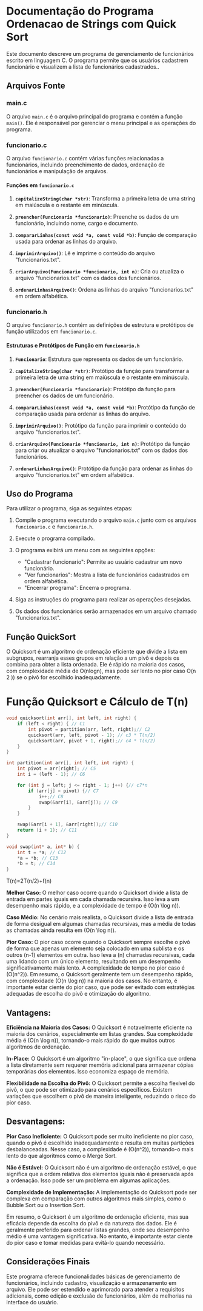 # Documentação do Programa Ordenacao de Strings com Quick Sort

Este documento descreve um programa de gerenciamento de funcionários escrito em linguagem C. O programa permite que os usuários cadastrem funcionário e visualizem a lista de funcionários cadastrados..

## Arquivos Fonte

### main.c

O arquivo `main.c` é o arquivo principal do programa e contém a função `main()`. Ele é responsável por gerenciar o menu principal e as operações do programa.

### funcionario.c

O arquivo `funcionario.c` contém várias funções relacionadas a funcionários, incluindo preenchimento de dados, ordenação de funcionários e manipulação de arquivos.

#### Funções em `funcionario.c`

1. **`capitalizeString(char *str)`**: Transforma a primeira letra de uma string em maiúscula e o restante em minúscula.

2. **`preencher(Funcionario *funcionario)`**: Preenche os dados de um funcionário, incluindo nome, cargo e documento.

3. **`compararLinhas(const void *a, const void *b)`**: Função de comparação usada para ordenar as linhas do arquivo.

4. **`imprimirArquivo()`**: Lê e imprime o conteúdo do arquivo "funcionarios.txt".

5. **`criarArquivo(Funcionario *funcionario, int n)`**: Cria ou atualiza o arquivo "funcionarios.txt" com os dados dos funcionários.

6. **`ordenarLinhasArquivo()`**: Ordena as linhas do arquivo "funcionarios.txt" em ordem alfabética.

### funcionario.h

O arquivo `funcionario.h` contém as definições de estrutura e protótipos de função utilizados em `funcionario.c`.

#### Estruturas e Protótipos de Função em `funcionario.h`

1. **`Funcionario`**: Estrutura que representa os dados de um funcionário.

2. **`capitalizeString(char *str)`**: Protótipo da função para transformar a primeira letra de uma string em maiúscula e o restante em minúscula.

3. **`preencher(Funcionario *funcionario)`**: Protótipo da função para preencher os dados de um funcionário.

4. **`compararLinhas(const void *a, const void *b)`**: Protótipo da função de comparação usada para ordenar as linhas do arquivo.

5. **`imprimirArquivo()`**: Protótipo da função para imprimir o conteúdo do arquivo "funcionarios.txt".

6. **`criarArquivo(Funcionario *funcionario, int n)`**: Protótipo da função para criar ou atualizar o arquivo "funcionarios.txt" com os dados dos funcionários.

7. **`ordenarLinhasArquivo()`**: Protótipo da função para ordenar as linhas do arquivo "funcionarios.txt" em ordem alfabética.

## Uso do Programa

Para utilizar o programa, siga as seguintes etapas:

1. Compile o programa executando o arquivo `main.c` junto com os arquivos `funcionario.c` e `funcionario.h`.

2. Execute o programa compilado.

3. O programa exibirá um menu com as seguintes opções:
   - "Cadastrar funcionario": Permite ao usuário cadastrar um novo funcionário.
   - "Ver funcionarios": Mostra a lista de funcionários cadastrados em ordem alfabética.
   - "Encerrar programa": Encerra o programa.

4. Siga as instruções do programa para realizar as operações desejadas.

5. Os dados dos funcionários serão armazenados em um arquivo chamado "funcionarios.txt".

## Função QuickSort
O Quicksort é um algoritmo de ordenação eficiente que divide a lista em subgrupos, rearranja esses grupos em relação a um pivô e depois os combina para obter a lista ordenada. Ele é rápido na maioria dos casos, com complexidade média de O(nlogn), mas pode ser lento no pior caso  O(n 2 )) se o pivô for escolhido inadequadamente.
# Função Quicksort e Cálculo de T(n)

```c
void quicksort(int arr[], int left, int right) { 
    if (left < right) { // C1
        int pivot = partition(arr, left, right);// C2
        quicksort(arr, left, pivot - 1); // c3 * T(n/2)
        quicksort(arr, pivot + 1, right);// c4 * T(n/2)
    }
}

int partition(int arr[], int left, int right) {
    int pivot = arr[right]; // C5
    int i = (left - 1); // C6

    for (int j = left; j <= right - 1; j++) {// c7*n
        if (arr[j] < pivot) {// C7
            i++;// C8
            swap(&arr[i], &arr[j]); // C9
        }
    }

    swap(&arr[i + 1], &arr[right]);// C10
    return (i + 1); // C11
}

void swap(int* a, int* b) {
    int t = *a; // C12
    *a = *b; // C13
    *b = t; // C14
}
```

T(n)=2T(n/2)+f(n)


**Melhor Caso:** O melhor caso ocorre quando o Quicksort divide a lista de entrada em partes iguais em cada chamada recursiva. Isso leva a um desempenho mais rápido, e a complexidade de tempo é \(O(n \log n)\).

**Caso Médio:** No cenário mais realista, o Quicksort divide a lista de entrada de forma desigual em algumas chamadas recursivas, mas a média de todas as chamadas ainda resulta em \(O(n \log n)\).

**Pior Caso:** O pior caso ocorre quando o Quicksort sempre escolhe o pivô de forma que apenas um elemento seja colocado em uma sublista e os outros (n-1) elementos em outra. Isso leva a (n) chamadas recursivas, cada uma lidando com um único elemento, resultando em um desempenho significativamente mais lento. A complexidade de tempo no pior caso é \(O(n^2)\).
Em resumo, o Quicksort geralmente tem um desempenho rápido, com complexidade \(O(n \log n)\) na maioria dos casos. No entanto, é importante estar ciente do pior caso, que pode ser evitado com estratégias adequadas de escolha do pivô e otimização do algoritmo.


## Vantagens:

**Eficiência na Maioria dos Casos:** O Quicksort é notavelmente eficiente na maioria dos cenários, especialmente em listas grandes. Sua complexidade média é \(O(n \log n)\), tornando-o mais rápido do que muitos outros algoritmos de ordenação.

**In-Place:** O Quicksort é um algoritmo "in-place", o que significa que ordena a lista diretamente sem requerer memória adicional para armazenar cópias temporárias dos elementos. Isso economiza espaço de memória.

**Flexibilidade na Escolha do Pivô:** O Quicksort permite a escolha flexível do pivô, o que pode ser otimizado para cenários específicos. Existem variações que escolhem o pivô de maneira inteligente, reduzindo o risco do pior caso.


## Desvantagens:

**Pior Caso Ineficiente:** O Quicksort pode ser muito ineficiente no pior caso, quando o pivô é escolhido inadequadamente e resulta em muitas partições desbalanceadas. Nesse caso, a complexidade é \(O(n^2)\), tornando-o mais lento do que algoritmos como o Merge Sort.

**Não é Estável:** O Quicksort não é um algoritmo de ordenação estável, o que significa que a ordem relativa dos elementos iguais não é preservada após a ordenação. Isso pode ser um problema em algumas aplicações.

**Complexidade de Implementação:** A implementação do Quicksort pode ser complexa em comparação com outros algoritmos mais simples, como o Bubble Sort ou o Insertion Sort.


Em resumo, o Quicksort é um algoritmo de ordenação eficiente, mas sua eficácia depende da escolha do pivô e da natureza dos dados. Ele é geralmente preferido para ordenar listas grandes, onde seu desempenho médio é uma vantagem significativa. No entanto, é importante estar ciente do pior caso e tomar medidas para evitá-lo quando necessário.

## Considerações Finais

Este programa oferece funcionalidades básicas de gerenciamento de funcionários, incluindo cadastro, visualização e armazenamento em arquivo. Ele pode ser estendido e aprimorado para atender a requisitos adicionais, como edição e exclusão de funcionários, além de melhorias na interface do usuário.

